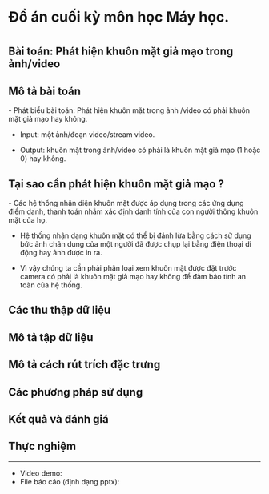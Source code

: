 <h1>Đồ án cuối kỳ môn học Máy học.<h1>

## Bài toán: Phát hiện khuôn mặt giả mạo trong ảnh/video

## Mô tả bài toán

<p>
- Phát biểu bài toán: Phát hiện khuôn mặt trong ảnh /video có phải khuôn mặt giả mạo hay không.

- Input: một ảnh/đoạn video/stream video.

- Output: khuôn mặt trong ảnh/video có phải là khuôn mặt giả mạo (1 hoặc 0) hay không.

</p>

## Tại sao cần phát hiện khuôn mặt giả mạo ?

<p>
- Các hệ thống nhận diện khuôn mặt được áp dụng trong các ứng dụng điểm danh, thanh toán nhằm xác định danh tính của con người thông khuôn mặt của họ. 

- Hệ thống nhận dạng khuôn mặt có thể bị đánh lừa bằng cách sử dụng bức ảnh chân dung của một người đã được chụp lại bằng điện thoại di động hay ảnh được in ra. 

- Vì vậy chúng ta cần phải phân loại xem khuôn mặt được đặt trước camera có phải là khuôn mặt giả mạo hay không để đảm bảo tính an toàn của hệ thống.
</p>

## Các thu thập dữ liệu

## Mô tả tập dữ liệu

## Mô tả cách rút trích đặc trưng

## Các phương pháp sử dụng

## Kết quả và đánh giá

## Thực nghiệm

-----
- Video demo: 
- File báo cáo (định dạng pptx):
